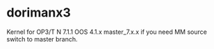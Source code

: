 # dorimanx3
Kernel for OP3/T N 7.1.1 OOS 4.1.x master_7.x.x if you need MM source switch to master branch.
